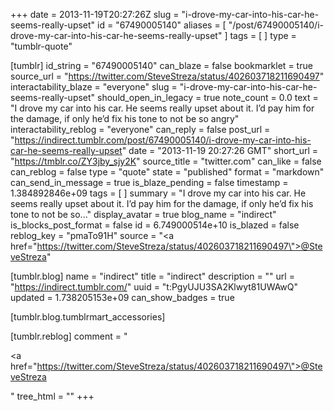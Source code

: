 +++
date = 2013-11-19T20:27:26Z
slug = "i-drove-my-car-into-his-car-he-seems-really-upset"
id = "67490005140"
aliases = [ "/post/67490005140/i-drove-my-car-into-his-car-he-seems-really-upset" ]
tags = [ ]
type = "tumblr-quote"

[tumblr]
id_string = "67490005140"
can_blaze = false
bookmarklet = true
source_url = "https://twitter.com/SteveStreza/status/402603718211690497"
interactability_blaze = "everyone"
slug = "i-drove-my-car-into-his-car-he-seems-really-upset"
should_open_in_legacy = true
note_count = 0.0
text = "I drove my car into his car. He seems really upset about it. I’d pay him for the damage, if only he’d fix his tone to not be so angry"
interactability_reblog = "everyone"
can_reply = false
post_url = "https://indirect.tumblr.com/post/67490005140/i-drove-my-car-into-his-car-he-seems-really-upset"
date = "2013-11-19 20:27:26 GMT"
short_url = "https://tmblr.co/ZY3jby_sjy2K"
source_title = "twitter.com"
can_like = false
can_reblog = false
type = "quote"
state = "published"
format = "markdown"
can_send_in_message = true
is_blaze_pending = false
timestamp = 1.384892846e+09
tags = [ ]
summary = "I drove my car into his car. He seems really upset about it. I’d pay him for the damage, if only he’d fix his tone to not be so..."
display_avatar = true
blog_name = "indirect"
is_blocks_post_format = false
id = 6.749000514e+10
is_blazed = false
reblog_key = "pmaTo91H"
source = "<a href=\"https://twitter.com/SteveStreza/status/402603718211690497\">@SteveStreza</a>"

[tumblr.blog]
name = "indirect"
title = "indirect"
description = ""
url = "https://indirect.tumblr.com/"
uuid = "t:PgyUJU3SA2Klwyt81UWAwQ"
updated = 1.738205153e+09
can_show_badges = true

[tumblr.blog.tumblrmart_accessories]

[tumblr.reblog]
comment = "<p><a href=\"https://twitter.com/SteveStreza/status/402603718211690497\">@SteveStreza</a></p>"
tree_html = ""
+++

